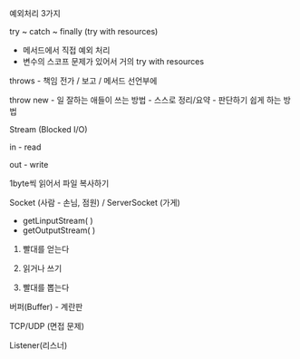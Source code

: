 예외처리 3가지

try ~ catch ~ finally (try with resources) 
- 메서드에서 직접 예외 처리
- 변수의 스코프 문제가 있어서 거의 try with resources

throws - 책임 전가 / 보고 / 메서드 선언부에

throw new - 일 잘하는 애들이 쓰는 방법 - 스스로 정리/요약 - 판단하기 쉽게 하는 방법

Stream (Blocked I/O)

in - read

out - write

1byte씩 읽어서 파일 복사하기

Socket (사람 - 손님, 점원) / ServerSocket (가게)

- getLinputStream( )
- getOutputStream( )

1. 빨대를 얻는다

2. 읽거나 쓰기

3. 빨대를 뽑는다

버퍼(Buffer) - 계란판

TCP/UDP (면접 문제)

Listener(리스너)